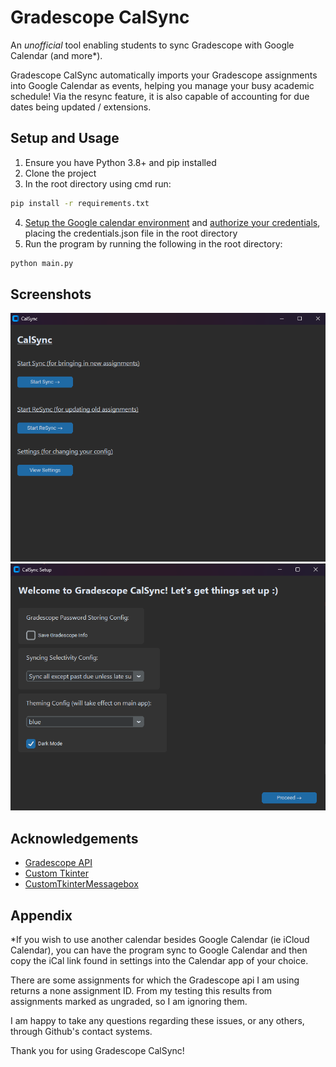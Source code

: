 
# Gradescope CalSync

An *unofficial* tool enabling students to sync Gradescope with Google Calendar (and more*).

Gradescope CalSync automatically imports your Gradescope assignments into Google Calendar as events, helping you manage your busy academic schedule! Via the resync feature, it is also capable of accounting for due dates being updated / extensions.



## Setup and Usage

1. Ensure you have Python 3.8+ and pip installed
2. Clone the project
3. In the root directory using cmd run:
```cmd
pip install -r requirements.txt
```
4. [Setup the Google calendar environment](https://developers.google.com/workspace/calendar/api/quickstart/python#set-up-environment) and [authorize your credentials](https://developers.google.com/workspace/calendar/api/quickstart/python#authorize_credentials_for_a_desktop_application), placing the credentials.json file in the root directory
5. Run the program by running the following in the root directory:
```cmd
python main.py
```
    
## Screenshots

![Preview1](./img1.png)
![Preview2](./img2.png)


## Acknowledgements

 - [Gradescope API](https://github.com/nyuoss/gradescope-api)
 - [Custom Tkinter](https://github.com/TomSchimansky/CustomTkinter)
 - [CustomTkinterMessagebox](https://github.com/horue/CustomTkinter-Messagebox)

## Appendix

\*If you wish to use another calendar besides Google Calendar (ie iCloud Calendar), you can have the program sync to Google Calendar and then copy the iCal link found in settings into the Calendar app of your choice.

There are some assignments for which the Gradescope api I am using returns a none assignment ID. From my testing this results from assignments marked as ungraded, so I am ignoring them. 

I am happy to take any questions regarding these issues, or any others, through Github's contact systems.

Thank you for using Gradescope CalSync!

